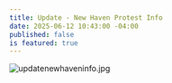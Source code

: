 ```yaml
---
title: Update - New Haven Protest Info
date: 2025-06-12 10:43:00 -04:00
published: false
is featured: true
---
```


![updatenewhaveninfo.jpg](/uploads/updatenewhaveninfo.jpg)